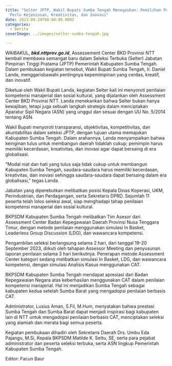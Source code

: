 ```yaml
---
title: "Selter JPTP, Wakil Bupati Sumba Tengah Menegaskan: Pemilihan Pemimpin
  Perlu Kejeniusan, Kreativitas, dan Inovasi"
date: 2023-09-24T00:00:00.000Z
categories:
  - berita
coverImage: ../images/selter-sumba-tengah.jpg

---
```


WAIBAKUL, ***bkd.nttprov.go.id***, Assessement Center BKD Provinsi NTT kembali membawa semangat baru dalam Seleksi Terbuka (Selter) Jabatan Pimpinan Tinggi Pratama (JPTP) Pemerintah Kabupaten Sumba Tengah. Dalam pembukaan kegiatan tersebut, Wakil Bupati Sumba Tengah, Ir. Daniel Landa, menggarisbawahi pentingnya kepemimpinan yang cerdas, kreatif, dan inovatif.

Diketuai oleh Wakil Bupati Landa, kegiatan Selter kali ini menyoroti penilaian kompetensi manajerial dan sosial kultural, yang dijalankan oleh Assessment Center BKD Provinsi NTT. Landa menekankan bahwa Selter bukan hanya kewajiban, tetapi juga sebuah langkah strategis dalam menciptakan Aparatur Sipil Negara (ASN) yang unggul dan sesuai dengan UU No. 5/2014 tentang ASN.

Wakil Bupati menyoroti transparansi, objektivitas, kompetitivitas, dan akuntabilitas dalam seleksi JPTP, dengan tujuan utama memajukan Kabupaten Sumba Tengah. Dalam arahannya, Landa menyampaikan bahwa keinginan tulus untuk membangun daerah tidaklah cukup; pemimpin harus memiliki kecerdasan, kreativitas, dan inovasi agar dapat bersaing di era globalisasi.

"Modal niat dan hati yang tulus saja tidak cukup untuk membangun Kabupaten Sumba Tengah, saudara-saudara harus memiliki kecerdasan, kreativitas, dan inovasi sehingga saudara-saudara dapat bersaing dalam era globalisasi," tegas Landa.

Jabatan yang diperebutkan melibatkan posisi Kepala Dinas Koperasi, UKM, Perindustrian, dan Perdagangan, serta Sekretaris DPRD. Sejumlah 11 peserta telah lolos seleksi awal, siap menghadapi tahap penilaian kompetensi manajerial dan sosial kultural.

BKPSDM Kabupaten Sumba Tengah melibatkan Tim Asesor dari Assessment Center Badan Kepegawaian Daerah Provinsi Nusa Tenggara Timur, dengan metode penilaian menggunakan simulasi In Basket, Leaderless Group Discussion (LDG), dan wawancara kompetensi.

Pengambilan seleksi berlangsung selama 2 hari, dari tanggal 19-20 September 2023, diikuti oleh tahapan Assessor Meeting dan penyusunan laporan penilaian selama 3 hari berikutnya. Penerapan metode Assessment Center kategori sedang melibatkan simulasi In Basket, LDG, dan wawancara kompetensi, dengan simulasi Analisis Kasus menggunakan CAT.

BKPSDM Kabupaten Sumba Tengah mendapat apresiasi dari Badan Kepegawaian Negara atas keberhasilan menggunakan CAT dalam penilaian kompetensi manajerial. Hal ini menjadikan Sumba Tengah sebagai kabupaten kedua setelah Sumba Barat yang mengadopsi penilaian berbasis CAT.

Administrator, Lusius Aman, S.Fil, M.Hum, menyatakan bahwa prestasi Sumba Tengah dan Sumba Barat dapat menjadi inspirasi bagi kabupaten lain di NTT untuk mengadopsi penilaian berbasis CAT, menciptakan seleksi yang alamiah dan merata bagi semua peserta.

Kegiatan pembukaan dihadiri oleh Sekretaris Daerah Drs. Umbu Eda Pajangu, M.Si, Kepala BKPSDM Matilde K. Settu, SE, serta para pejabat administrator dan peserta seleksi terbuka, serta ASN lingkup Pemerintah Kabupaten Sumba Tengah.

Editor: Facun Baur
